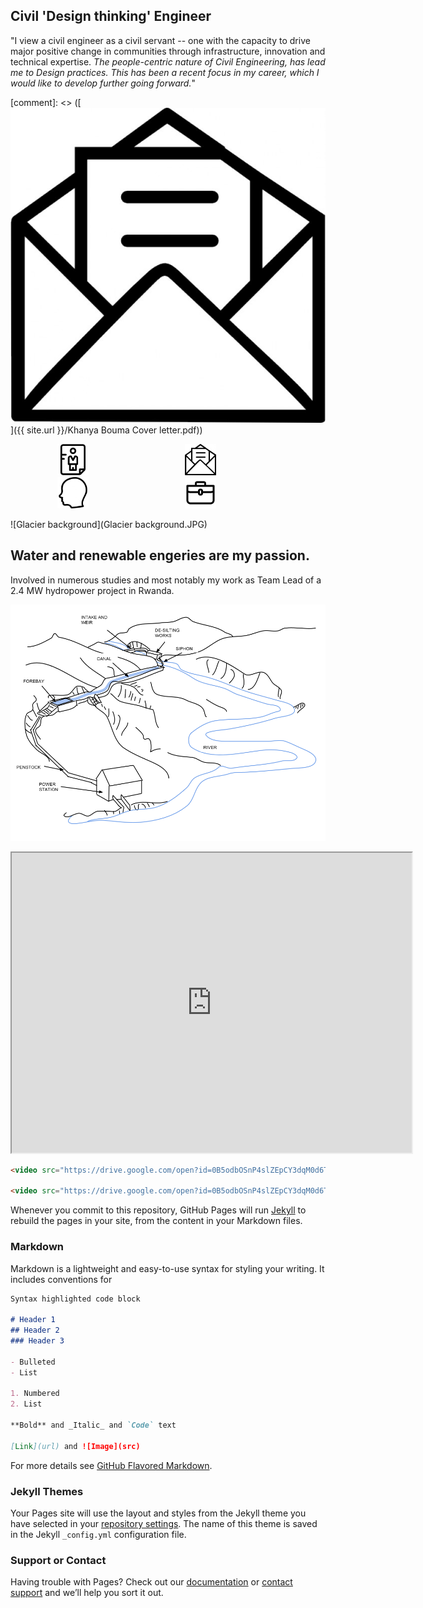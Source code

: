 ## Civil 'Design thinking' Engineer

"I view a civil engineer as a civil servant -- one with the capacity to drive major positive change in communities through infrastructure, innovation and technical expertise.
_The people-centric nature of Civil Engineering, has lead me to Design practices. This has been a recent focus in my career, which I would like to develop further going forward._"

[comment]: <> ([![Letter icon](Letter.jpg)]({{ site.url }}/Khanya Bouma Cover letter.pdf))

<a href="{{ site.url }}/Khanya Bouma CV.pdf"> <img src="CV.png" alt="CV" style="width:50px;height:50px;" hspace="75"></a>
<a href="{{ site.url }}/Khanya Bouma Cover letter.pdf"> <img src="Letter.jpg" alt="Letter" style="width:50x;height:50px;" hspace="75"></a> 
<a href="{{ site.url }}/Khanya Bouma General Reference.pdf"> <img src="References.jpg" alt="References" style="width:50px;height:50px;"  hspace="75"></a>
<a href="{{ site.url }}/Khanya Bouma Project Experience.pdf"> <img src="Experience.png" alt="Experience" style="width:50px;height:50px;"  hspace="75"></a>

![Glacier background](Glacier background.JPG)

## Water and renewable engeries are my passion.

Involved in numerous studies and most notably my work as Team Lead of a 2.4 MW hydropower project in Rwanda.

![HydropowerSketch](HydroPower.png)

<div>
<iframe src="https://drive.google.com/open?id=0B5odbOSnP4slMFlBT240MmxBbVU/preview" width="640" height="480"></iframe>
</div>

```html                                                                                                   
<video src="https://drive.google.com/open?id=0B5odbOSnP4slZEpCY3dqM0d6TWc" poster="Ntaruka Poster Image.png" width="320" height="200" controls preload></video>

<video src="https://drive.google.com/open?id=0B5odbOSnP4slZEpCY3dqM0d6TWc" width="320" height="200" controls preload></video>
```

Whenever you commit to this repository, GitHub Pages will run [Jekyll](https://jekyllrb.com/) to rebuild the pages in your site, from the content in your Markdown files.

### Markdown

Markdown is a lightweight and easy-to-use syntax for styling your writing. It includes conventions for

```markdown
Syntax highlighted code block

# Header 1
## Header 2
### Header 3

- Bulleted
- List

1. Numbered
2. List

**Bold** and _Italic_ and `Code` text

[Link](url) and ![Image](src)
```

For more details see [GitHub Flavored Markdown](https://guides.github.com/features/mastering-markdown/).

### Jekyll Themes

Your Pages site will use the layout and styles from the Jekyll theme you have selected in your [repository settings](https://github.com/KhanyaBouma/khanyabouma.github.io/settings). The name of this theme is saved in the Jekyll `_config.yml` configuration file.

### Support or Contact

Having trouble with Pages? Check out our [documentation](https://help.github.com/categories/github-pages-basics/) or [contact support](https://github.com/contact) and we’ll help you sort it out.
